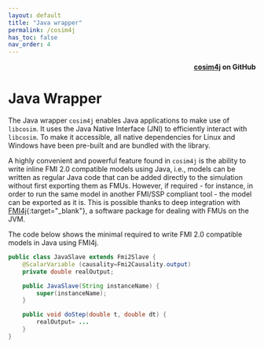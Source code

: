 ```yaml
---
layout: default
title: "Java wrapper"
permalink: /cosim4j
has_toc: false
nav_order: 4
---
```

<div style="text-align: right">
    <b>
        <a href="https://github.com/open-simulation-platform/cosim4j">cosim4j</a>
        on GitHub
    </b>
</div>

# Java Wrapper
The Java wrapper `cosim4j` enables Java applications to make use of `libcosim`.
It uses the Java Native Interface (JNI) to efficiently interact with `libcosim`. 
To make it accessible, all native dependencies for Linux and Windows have been pre-built and are bundled with the library.

A highly convenient and powerful feature found in `cosim4j`
is the ability to write inline FMI 2.0 compatible models
using Java, i.e., models can be written as regular Java
code that can be added directly to the simulation without first
exporting them as FMUs. However, if required - for instance,
in order to run the same model in another FMI/SSP compliant
tool - the model can be exported as it is. This is possible thanks
to deep integration with [FMI4j](https://github.com/NTNU-IHB/FMI4j){:target="_blank"}, a software package for
dealing with FMUs on the JVM.
 
The code below shows the minimal required to write FMI 2.0 compatible models in Java using FMI4j.

```java
public class JavaSlave extends Fmi2Slave {
    @ScalarVariable (causality=Fmi2Causality.output)
    private double realOutput;

    public JavaSlave(String instanceName) {
        super(instanceName);
    }

    public void doStep(double t, double dt) {
        realOutput= ...
    }
}
```
